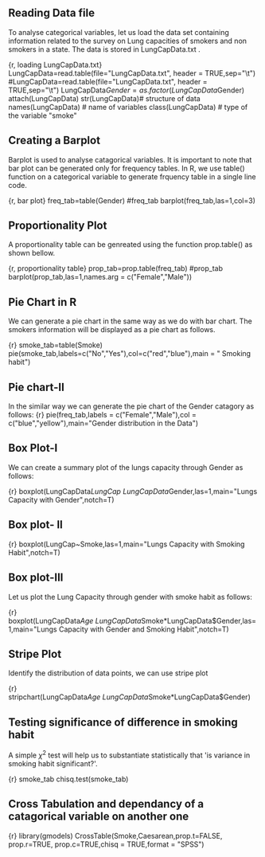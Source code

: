 ## Reading Data file

To analyse categorical variables, let us load the data set containing information related to the survey on Lung capacities of smokers and non smokers in a state. The data is stored in LungCapData.txt .

{r, loading LungCapData.txt}
LungCapData=read.table(file="LungCapData.txt", header = TRUE,sep="\t")
#LungCapData=read.table(file="LungCapData.txt", header = TRUE,sep="\t")
LungCapData$Gender=as.factor(LungCapData$Gender)
attach(LungCapData)
str(LungCapData)# structure of data
names(LungCapData) # name of variables
class(LungCapData) # type of the variable "smoke"


## Creating a Barplot

Barplot is used to analyse catagorical variables. It is important to note that bar plot can be generated only for frequency tables. In R, we use table() function on a categorical variable to generate frquency table in a single line code.

{r, bar plot}
freq_tab=table(Gender)
#freq_tab
barplot(freq_tab,las=1,col=3)


## Proportionality Plot

A proportionality table can be genreated using the function prop.table() as shown bellow.

{r, proportionality table}
prop_tab=prop.table(freq_tab)
#prop_tab
barplot(prop_tab,las=1,names.arg = c("Female","Male"))



## Pie Chart in R

We can generate a pie chart in the same way as we do with bar chart. The smokers information will be displayed as a pie chart as follows.

{r}
smoke_tab=table(Smoke)
pie(smoke_tab,labels=c("No","Yes"),col=c("red","blue"),main = " Smoking habit")


## Pie chart-II

In the similar way we can generate the pie chart of the Gender catagory as follows:
{r}
pie(freq_tab,labels = c("Female","Male"),col = c("blue","yellow"),main="Gender distribution in the Data")


## Box Plot-I

We can create a summary plot of the lungs capacity through Gender as follows:

{r}
boxplot(LungCapData$LungCap~LungCapData$Gender,las=1,main="Lungs Capacity with Gender",notch=T)


## Box plot- II

{r}
boxplot(LungCap~Smoke,las=1,main="Lungs Capacity with Smoking Habit",notch=T)


## Box plot-III

Let us plot the Lung Capacity through gender with smoke habit as follows:

{r}
boxplot(LungCapData$Age~LungCapData$Smoke*LungCapData$Gender,las=1,main="Lungs Capacity with  Gender and Smoking Habit",notch=T)

## Stripe Plot

Identify the distribution of data points, we can use stripe plot

{r}
stripchart(LungCapData$Age~LungCapData$Smoke*LungCapData$Gender)



## Testing significance of difference in smoking habit

A simple $\chi^2$ test will help us to substantiate statistically that 'is variance in smoking habit  significant?'.

{r}
smoke_tab
chisq.test(smoke_tab)


## Cross Tabulation and dependancy of a catagorical variable on another one

{r}
library(gmodels)
CrossTable(Smoke,Caesarean,prop.t=FALSE, prop.r=TRUE, prop.c=TRUE,chisq = TRUE,format = "SPSS")

